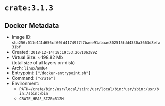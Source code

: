 # `crate:3.1.3`

## Docker Metadata

- Image ID: `sha256:011e111d656cf60fd41749f7f7baee91abaae8025156dd4330a3663d8efa31bf`
- Created: `2018-12-14T18:19:53.267106389Z`
- Virtual Size: ~ 198.82 Mb  
  (total size of all layers on-disk)
- Arch: `linux`/`amd64`
- Entrypoint: `["/docker-entrypoint.sh"]`
- Command: `["crate"]`
- Environment:
  - `PATH=/crate/bin:/usr/local/sbin:/usr/local/bin:/usr/sbin:/usr/bin:/sbin:/bin`
  - `CRATE_HEAP_SIZE=512M`
